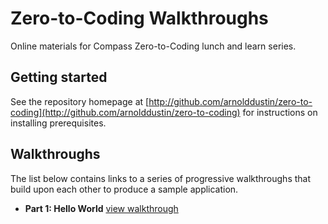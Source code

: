 # Zero-to-Coding Walkthroughs
Online materials for Compass Zero-to-Coding lunch and learn series.

## Getting started
See the repository homepage at [http://github.com/arnolddustin/zero-to-coding](http://github.com/arnolddustin/zero-to-coding) for instructions on installing prerequisites.

## Walkthroughs
The list below contains links to a series of progressive walkthroughs that build upon each other to produce a sample application.

* **Part 1: Hello World** [view walkthrough](./part1.md)
